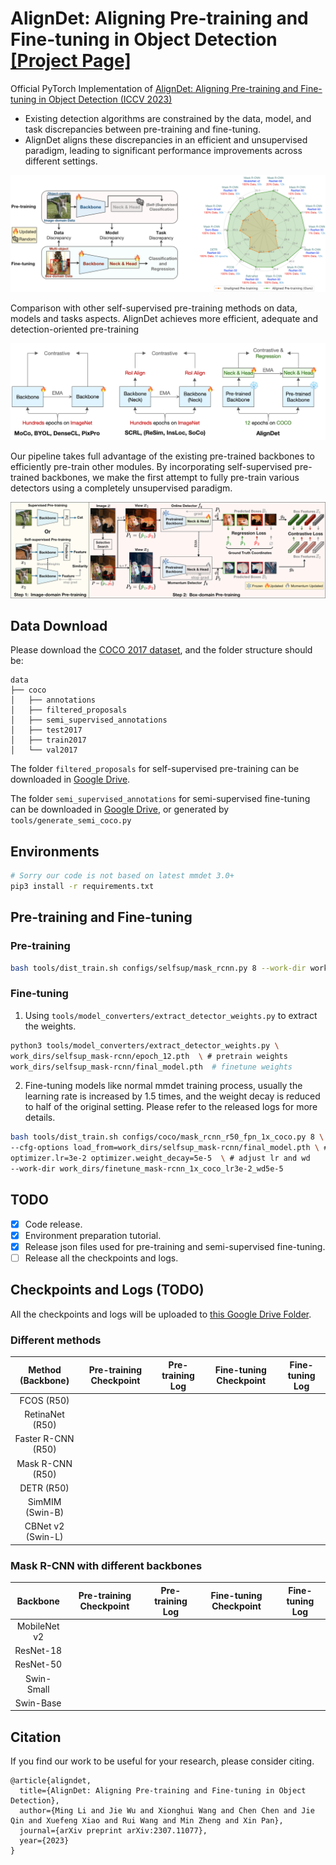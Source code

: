 # AlignDet: Aligning Pre-training and Fine-tuning in Object Detection [[Project Page]](https://liming-ai.github.io/AlignDet/)
Official PyTorch Implementation of [AlignDet: Aligning Pre-training and Fine-tuning in Object Detection (ICCV 2023)](http://arxiv.org)
* Existing detection algorithms are constrained by the data, model, and task discrepancies between pre-training and fine-tuning.
* AlignDet aligns these discrepancies in an efficient and unsupervised paradigm, leading to significant performance improvements across different settings.

![](./images/motivation.png)

Comparison with other self-supervised pre-training methods on data, models and tasks aspects. AlignDet achieves more efficient, adequate and detection-oriented pre-training

![](./images/comparison.png)

Our pipeline takes full advantage of the existing pre-trained backbones to efficiently pre-train other modules. By incorporating self-supervised pre-trained backbones, we make the first attempt to fully pre-train various detectors using a completely unsupervised paradigm.

![](./images/pipeline.png)


## Data Download
Please download the [COCO 2017 dataset](https://cocodataset.org/), and the folder structure should be:
```
data
├── coco
│   ├── annotations
│   ├── filtered_proposals
│   ├── semi_supervised_annotations
│   ├── test2017
│   ├── train2017
│   └── val2017
```

The folder `filtered_proposals` for self-supervised pre-training can be downloaded in [Google Drive](https://drive.google.com/file/d/1AR1xXyeeLowHFXpS0hGB6VcORLxi9C2o/view?usp=sharing).

The folder `semi_supervised_annotations` for semi-supervised fine-tuning can be downloaded in [Google Drive](https://drive.google.com/file/d/1CyXw412wuXJvqrXF0VDRkp6k5SZPP_up/view?usp=sharing), or generated by `tools/generate_semi_coco.py`


## Environments
```bash
# Sorry our code is not based on latest mmdet 3.0+
pip3 install -r requirements.txt
```

## Pre-training and Fine-tuning
### Pre-training
```bash
bash tools/dist_train.sh configs/selfsup/mask_rcnn.py 8 --work-dir work_dirs/selfsup_mask-rcnn
```

### Fine-tuning
1. Using `tools/model_converters/extract_detector_weights.py` to extract the weights.
```bash
python3 tools/model_converters/extract_detector_weights.py \
work_dirs/selfsup_mask-rcnn/epoch_12.pth  \ # pretrain weights
work_dirs/selfsup_mask-rcnn/final_model.pth  # finetune weights
```

2. Fine-tuning models like normal mmdet training process, usually the learning rate is increased by 1.5 times, and the weight decay is reduced to half of the original setting. Please refer to the released logs for more details.
```bash
bash tools/dist_train.sh configs/coco/mask_rcnn_r50_fpn_1x_coco.py 8 \
--cfg-options load_from=work_dirs/selfsup_mask-rcnn/final_model.pth \ # load pre-trained weights
optimizer.lr=3e-2 optimizer.weight_decay=5e-5  \ # adjust lr and wd
--work-dir work_dirs/finetune_mask-rcnn_1x_coco_lr3e-2_wd5e-5
```

## TODO
- [x] Code release.
- [x] Environment preparation tutorial.
- [x] Release json files used for pre-training and semi-supervised fine-tuning.
- [ ] Release all the checkpoints and logs.

## Checkpoints and Logs (TODO)
All the checkpoints and logs will be uploaded to [this Google Drive Folder](https://drive.google.com/drive/folders/1bLCNViQ3JT0Al_7LK0Xyixh1PrdkyM0-?usp=sharing).


### Different methods
| Method (Backbone) | Pre-training Checkpoint | Pre-training Log | Fine-tuning Checkpoint | Fine-tuning Log |
|:------------------------:|:-----------------------:|:----------------:|:----------------------:|:---------------:|
| FCOS (R50)               |                         |                  |                        |                 |
| RetinaNet (R50)          |                         |                  |                        |                 |
| Faster R-CNN (R50)       |                         |                  |                        |                 |
| Mask R-CNN (R50)         |                         |                  |                        |                 |
| DETR  (R50)              |                         |                  |                        |                 |
| SimMIM (Swin-B)      |                         |                  |                        |                 |
| CBNet v2 (Swin-L)   |                         |                  |                        |                 |


### Mask R-CNN with different backbones
| Backbone | Pre-training Checkpoint | Pre-training Log | Fine-tuning Checkpoint | Fine-tuning Log |
|:---------------:|:-----------------------:|:----------------:|:----------------------:|:---------------:|
| MobileNet v2     |                         |                  |                        |                 |
| ResNet-18       |                         |                  |                        |                 |
| ResNet-50       |                         |                  |                        |                 |
| Swin-Small      |                         |                  |                        |                 |
| Swin-Base       |                         |                  |                        |                 |


## Citation
If you find our work to be useful for your research, please consider citing.
```
@article{aligndet,
  title={AlignDet: Aligning Pre-training and Fine-tuning in Object Detection},
  author={Ming Li and Jie Wu and Xionghui Wang and Chen Chen and Jie Qin and Xuefeng Xiao and Rui Wang and Min Zheng and Xin Pan},
  journal={arXiv preprint arXiv:2307.11077},
  year={2023}
}
```